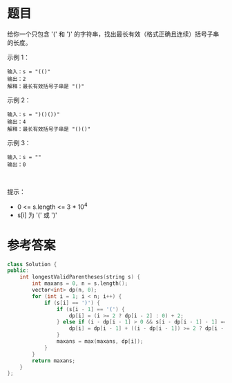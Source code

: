 # 题目
给你一个只包含 '(' 和 ')' 的字符串，找出最长有效（格式正确且连续）括号子串的长度。


示例 1：

    输入：s = "(()"
    输出：2
    解释：最长有效括号子串是 "()"
示例 2：

    输入：s = ")()())"
    输出：4
    解释：最长有效括号子串是 "()()"
示例 3：

    输入：s = ""
    输出：0
 

提示：

* 0 <= s.length <= 3 * 10<sup>4</sup>
* s[i] 为 '(' 或 ')'


# 参考答案
```c++
class Solution {
public:
    int longestValidParentheses(string s) {
        int maxans = 0, n = s.length();
        vector<int> dp(n, 0);
        for (int i = 1; i < n; i++) {
            if (s[i] == ')') {
                if (s[i - 1] == '(') {
                    dp[i] = (i >= 2 ? dp[i - 2] : 0) + 2;
                } else if (i - dp[i - 1] > 0 && s[i - dp[i - 1] - 1] == '(') {
                    dp[i] = dp[i - 1] + ((i - dp[i - 1]) >= 2 ? dp[i - dp[i - 1] - 2] : 0) + 2;
                }
                maxans = max(maxans, dp[i]);
            }
        }
        return maxans;
    }
};
